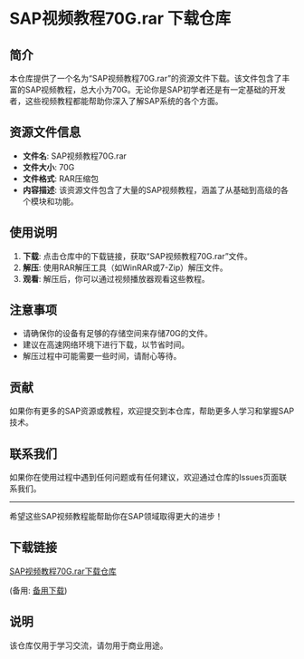 # SAP视频教程70G.rar 下载仓库

## 简介

本仓库提供了一个名为“SAP视频教程70G.rar”的资源文件下载。该文件包含了丰富的SAP视频教程，总大小为70G。无论你是SAP初学者还是有一定基础的开发者，这些视频教程都能帮助你深入了解SAP系统的各个方面。

## 资源文件信息

- **文件名**: SAP视频教程70G.rar
- **文件大小**: 70G
- **文件格式**: RAR压缩包
- **内容描述**: 该资源文件包含了大量的SAP视频教程，涵盖了从基础到高级的各个模块和功能。

## 使用说明

1. **下载**: 点击仓库中的下载链接，获取“SAP视频教程70G.rar”文件。
2. **解压**: 使用RAR解压工具（如WinRAR或7-Zip）解压文件。
3. **观看**: 解压后，你可以通过视频播放器观看这些教程。

## 注意事项

- 请确保你的设备有足够的存储空间来存储70G的文件。
- 建议在高速网络环境下进行下载，以节省时间。
- 解压过程中可能需要一些时间，请耐心等待。

## 贡献

如果你有更多的SAP资源或教程，欢迎提交到本仓库，帮助更多人学习和掌握SAP技术。

## 联系我们

如果你在使用过程中遇到任何问题或有任何建议，欢迎通过仓库的Issues页面联系我们。

---

希望这些SAP视频教程能帮助你在SAP领域取得更大的进步！

## 下载链接
[SAP视频教程70G.rar下载仓库](https://pan.quark.cn/s/854b2e8e704b) 

(备用: [备用下载](https://pan.baidu.com/s/16FYI88JpIXD01L9iwrjAFw?pwd=1234))

## 说明

该仓库仅用于学习交流，请勿用于商业用途。
